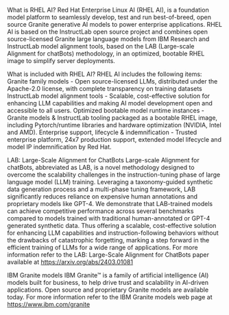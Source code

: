 What is RHEL AI?
Red Hat Enterprise Linux AI (RHEL AI), is a foundation model platform to seamlessly develop, test and run best-of-breed, open source Granite generative AI models to power enterprise applications. RHEL AI is based on the InstructLab open source project and combines open source-licensed Granite large language models from IBM Research and InstructLab model alignment tools, based on the LAB (Large-scale Alignment for chatBots) methodology, in an optimized, bootable RHEL image to simplify server deployments.

What is included with RHEL AI?
RHEL AI includes the following items:
Granite family models - Open source-licensed LLMs, distributed under the Apache-2.0 license, with complete transparency on training datasets
InstructLab model alignment tools - Scalable, cost-effective solution for enhancing LLM capabilities and making AI model development open and accessible to all users.
Optimized bootable model runtime instances - Granite models & InstructLab tooling packaged as a bootable RHEL image, including Pytorch/runtime libraries and hardware optimization (NVIDIA, Intel and AMD).
Enterprise support, lifecycle & indemnification - Trusted enterprise platform, 24x7 production support, extended model lifecycle and model IP indemnification by Red Hat.

LAB: Large-Scale Alignment for ChatBots
Large-scale Alignment for chatBots, abbreviated as LAB, is a novel methodology designed to overcome the scalability challenges in the instruction-tuning phase of large language model (LLM) training. Leveraging a taxonomy-guided synthetic data generation process and a multi-phase tuning framework, LAB significantly reduces reliance on expensive human annotations and proprietary models like GPT-4. We demonstrate that LAB-trained models can achieve competitive performance across several benchmarks compared to models trained with traditional human-annotated or GPT-4 generated synthetic data. Thus offering a scalable, cost-effective solution for enhancing LLM capabilities and instruction-following behaviors without the drawbacks of catastrophic forgetting, marking a step forward in the efficient training of LLMs for a wide range of applications.
For more information refer to the LAB: Large-Scale Alignment for ChatBots paper available at https://arxiv.org/abs/2403.01081

IBM Granite models
IBM Granite™ is a family of artificial intelligence (AI) models built for business, to help drive trust and scalability in AI-driven applications. Open source and proprietary Granite models are available today. For more information refer to the IBM Granite models web page at https://www.ibm.com/granite
